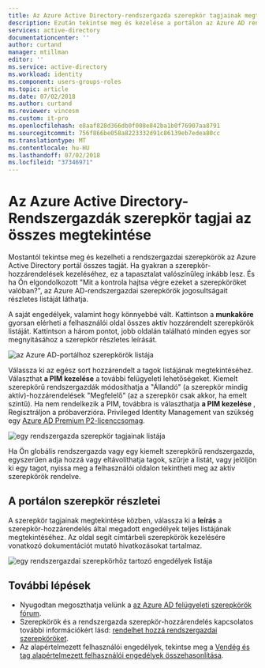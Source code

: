 ```yaml
---
title: Az Azure Active Directory-rendszergazda szerepkör tagjainak megtekintése |} A Microsoft Docs
description: Ezután tekintse meg és kezelése a portálon az Azure AD rendszergazdai szerepkör tagjai. Azok számára, akik gyakran a szerepkör-hozzárendelések kezeléséhez.
services: active-directory
documentationcenter: ''
author: curtand
manager: mtillman
editor: ''
ms.service: active-directory
ms.workload: identity
ms.component: users-groups-roles
ms.topic: article
ms.date: 07/02/2018
ms.author: curtand
ms.reviewer: vincesm
ms.custom: it-pro
ms.openlocfilehash: e8aaf828d366db0f008e842ba1b0f76907aa8791
ms.sourcegitcommit: 756f866be058a8223332d91c86139eb7edea80cc
ms.translationtype: MT
ms.contentlocale: hu-HU
ms.lasthandoff: 07/02/2018
ms.locfileid: "37346971"
---
```

# <a name="view-all-members-of-an-administrator-role-in-azure-active-directory"></a>Az Azure Active Directory-Rendszergazdák szerepkör tagjai az összes megtekintése

Mostantól tekintse meg és kezelheti a rendszergazdai szerepkörök az Azure Active Directory portál összes tagját. Ha gyakran a szerepkör-hozzárendelések kezeléséhez, ez a tapasztalat valószínűleg inkább lesz. És ha Ön elgondolkozott "Mit a kontrola hajtsa végre ezeket a szerepköröket valóban?", az Azure AD-rendszergazdai szerepkörök jogosultságait részletes listáját láthatja.

A saját engedélyek, valamint hogy könnyebbé vált. Kattintson a **munkaköre** gyorsan elérheti a felhasználói oldal összes aktív hozzárendelt szerepkörök listáját. Kattintson a három pontot, jobb oldalán található minden egyes sor megnyitásához a szerepkör részletes leírását.

![az Azure AD-portálhoz szerepkörök listája](./media/directory-manage-roles-portal/role-list.png)

Válassza ki az egész sort hozzárendelt a tagok listájának megtekintéséhez. Választhat **a PIM kezelése** a további felügyeleti lehetőségeket. Kiemelt szerepkörű rendszergazdák módosíthatja a "Állandó" (a szerepkör mindig aktív)-hozzárendelések "Megfelelő" (az a szerepkör csak akkor, ha emelt szintű). Ha nem rendelkezik a PIM, továbbra is választhatja **a PIM kezelése** , Regisztráljon a próbaverzióra. Privileged Identity Management van szükség egy [Azure AD Premium P2-licenccsomag](./privileged-identity-management/subscription-requirements.md).

![egy rendszergazda szerepkör tagjainak listája](./media/directory-manage-roles-portal/member-list.png)

Ha Ön globális rendszergazda vagy egy kiemelt szerepkörű rendszergazda, egyszerűen adja hozzá vagy eltávolíthatja tagok, szűrje a listát, vagy jelöljön ki egy tagot, nyissa meg a felhasználói oldalon tekintheti meg az aktív szerepkörök rendelve. 

## <a name="role-details-in-the-portal"></a>A portálon szerepkör részletei

A szerepkör tagjainak megtekintése közben, válassza ki a **leírás** a szerepkör-hozzárendelés által megadott engedélyek teljes listájának megtekintéséhez. Az oldal segít címtárbeli szerepkörök kezelésére vonatkozó dokumentációt mutató hivatkozásokat tartalmaz.

![egy rendszergazdai szerepkörhöz tartozó engedélyek listája](./media/directory-manage-roles-portal/role-description.png)


## <a name="next-steps"></a>További lépések

* Nyugodtan megoszthatja velünk a [az Azure AD felügyeleti szerepkörök fórum](https://feedback.azure.com/forums/169401-azure-active-directory?category_id=166032).
* Szerepkörök és a rendszergazda szerepkör-hozzárendelés kapcsolatos további információkért lásd: [rendelhet hozzá rendszergazdai szerepköröket](active-directory-assign-admin-roles-azure-portal.md).
* Az alapértelmezett felhasználói engedélyek, tekintse meg a [Vendég és tag alapértelmezett felhasználói engedélyek összehasonlítása](./fundamentals/users-default-permissions.md).
